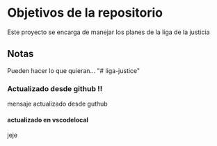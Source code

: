 # Objetivos de la repositorio

Este proyecto se encarga de manejar los planes de la liga de la justicia


## Notas
Pueden hacer lo que quieran...
"# liga-justice" 

### Actualizado desde github !!
mensaje actualizado desde guthub

#### actualizado en vscodelocal
jeje
